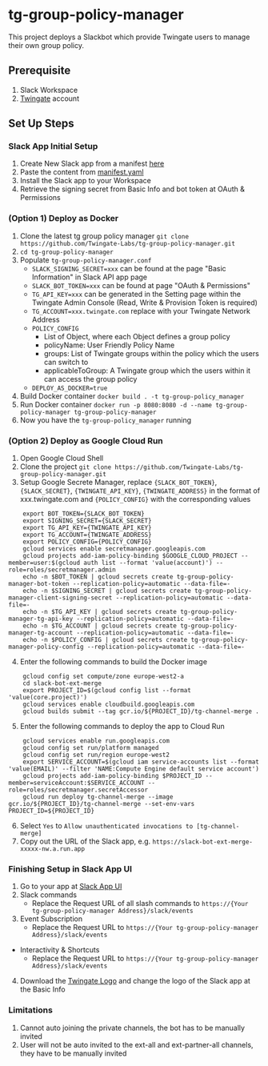 # tg-group-policy-manager
This project deploys a Slackbot which provide Twingate users to manage their own group policy.

## Prerequisite
1. Slack Workspace
2. [Twingate](https://www.twingate.com/) account

## Set Up Steps
### Slack App Initial Setup
1. Create New Slack app from a manifest [here](https://api.slack.com/apps)
2. Paste the content from [manifest.yaml](https://github.com/Twingate-Labs/tg-group-policy-manager/blob/main/manifest.yml)
3. Install the Slack app to your Workspace
4. Retrieve the signing secret from Basic Info and bot token at OAuth & Permissions

### (Option 1) Deploy as Docker
1. Clone the latest tg group policy manager `git clone https://github.com/Twingate-Labs/tg-group-policy-manager.git`
2. `cd tg-group-policy-manager`
3. Populate `tg-group-policy-manager.conf`
   - `SLACK_SIGNING_SECRET=xxx` can be found at the page "Basic Information" in Slack API app page
   - `SLACK_BOT_TOKEN=xxx` can be found at page "OAuth & Permissions"
   - `TG_API_KEY=xxx` can be generated in the Setting page within the Twingate Admin Console (Read, Write & Provision Token is required)
   - `TG_ACCOUNT=xxx.twingate.com` replace with your Twingate Network Address
   - `POLICY_CONFIG` 
     - List of Object, where each Object defines a group policy
     - policyName: User Friendly Policy Name
     - groups: List of Twingate groups within the policy which the users can switch to
     - applicableToGroup: A Twingate group which the users within it can access the group policy
   - `DEPLOY_AS_DOCKER=true`
4. Build Docker container `docker build . -t tg-group-policy_manager`
5. Run Docker container `docker run -p 8080:8080 -d --name tg-group-policy-manager tg-group-policy-manager`
6. Now you have the `tg-group-policy_manager` running

### (Option 2) Deploy as Google Cloud Run
1. Open Google Cloud Shell
2. Clone the project `git clone https://github.com/Twingate-Labs/tg-group-policy-manager.git`
3. Setup Google Secrete Manager, replace `{SLACK_BOT_TOKEN}`, `{SLACK_SECRET}`, `{TWINGATE_API_KEY}`, `{TWINGATE_ADDRESS}` in the format of xxx.twingate.com and `{POLICY_CONFIG}`  with the corresponding values
```
    export BOT_TOKEN={SLACK_BOT_TOKEN}
    export SIGNING_SECRET={SLACK_SECRET}
    export TG_API_KEY={TWINGATE_API_KEY}
    export TG_ACCOUNT={TWINGATE_ADDRESS}
    export POLICY_CONFIG={POLICY_CONFIG}
    gcloud services enable secretmanager.googleapis.com
    gcloud projects add-iam-policy-binding $GOOGLE_CLOUD_PROJECT --member=user:$(gcloud auth list --format 'value(account)') --role=roles/secretmanager.admin
    echo -n $BOT_TOKEN | gcloud secrets create tg-group-policy-manager-bot-token --replication-policy=automatic --data-file=-
    echo -n $SIGNING_SECRET | gcloud secrets create tg-group-policy-manager-client-signing-secret --replication-policy=automatic --data-file=-
    echo -n $TG_API_KEY | gcloud secrets create tg-group-policy-manager-tg-api-key --replication-policy=automatic --data-file=-
    echo -n $TG_ACCOUNT | gcloud secrets create tg-group-policy-manager-tg-account --replication-policy=automatic --data-file=-
    echo -n $POLICY_CONFIG | gcloud secrets create tg-group-policy-manager-policy-config --replication-policy=automatic --data-file=-

```


4. Enter the following commands to build the Docker image
```
    gcloud config set compute/zone europe-west2-a
    cd slack-bot-ext-merge
    export PROJECT_ID=$(gcloud config list --format 'value(core.project)')
    gcloud services enable cloudbuild.googleapis.com
    gcloud builds submit --tag gcr.io/${PROJECT_ID}/tg-channel-merge .
```

5. Enter the following commands to deploy the app to Cloud Run
```
    gcloud services enable run.googleapis.com
    gcloud config set run/platform managed
    gcloud config set run/region europe-west2
    export SERVICE_ACCOUNT=$(gcloud iam service-accounts list --format 'value(EMAIL)' --filter 'NAME:Compute Engine default service account')
    gcloud projects add-iam-policy-binding $PROJECT_ID --member=serviceAccount:$SERVICE_ACCOUNT --role=roles/secretmanager.secretAccessor
    gcloud run deploy tg-channel-merge --image gcr.io/${PROJECT_ID}/tg-channel-merge --set-env-vars PROJECT_ID=${PROJECT_ID}
```

6. Select `Yes` to `Allow unauthenticated invocations to [tg-channel-merge]`
7. Copy out the URL of the Slack app, e.g. `https://slack-bot-ext-merge-xxxxx-nw.a.run.app`


### Finishing Setup in Slack App UI
1. Go to your app at [Slack App UI](https://api.slack.com/apps)
2. Slack commands
   * Replace the Request URL of all slash commands to `https://{Your tg-group-policy-manager Address}/slack/events`
3. Event Subscription
   * Replace the Request URL to `https://{Your tg-group-policy-manager Address}/slack/events`
* Interactivity & Shortcuts
   * Replace the Request URL to `https://{Your tg-group-policy-manager Address}/slack/events`
4. Download the [Twingate Logo](https://github.com/Twingate-Labs/tg-group-policy-manager/blob/main/Twingate%20Logo%20-%20Icon.png) and change the logo of the Slack app at the Basic Info


### Limitations
1. Cannot auto joining the private channels, the bot has to be manually invited
2. User will not be auto invited to the ext-all and ext-partner-all channels, they have to be manually invited